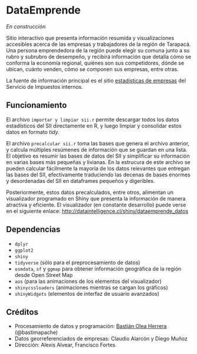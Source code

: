 # DataEmprende

_En construcción_

Sitio interactivo que presenta información resumida y visualizaciones accesibles acerca de las empresas y trabajadores de la región de Tarapacá. Una persona emprendedora de la región puede elegir su comuna junto a su rubro y subrubro de desempeño, y recibirá información que detalla cómo se conforma la economía regional, quiénes son sus competidores, dónde se ubican, cuánto venden, cómo se componen sus empresas, entre otras.

La fuente de información principal es el sitio [estadísticas de empresas](https://www.sii.cl/sobre_el_sii/estadisticas_de_empresas.html) del Servicio de Impuestos internos.

## Funcionamiento

El archivo `importar y limpiar sii.r` permite descargar todos los datos estadísticos del SII directamente en R, y luego limpiar y consolidar estos datos en formato _tidy._

El archivo `precalcular sii.r` toma las bases que genera el archivo anterior, y calcula múltiples resúmenes de información que se guardan en una lista. El objetivo es resumir las bases de datos del SII y simplificar su información en varias bases más pequeñas y livianas. En la estrucura de este archivo se pueden calcular fácilmente la mayoría de los datos relevantes que entregan las bases del SII, efectivamente traduciendo las decenas de bases enormes y desordenadas del SII en dataframes pequeños y digeribles.

Posteriormente, estos datos precalculados, entre otros, alimentan un visualizador programado en Shiny que presenta la información de manera atractiva y eficiente. El visualizador (en constante desarrollo) puede verse en el siguiente enlace: http://dataintelligence.cl/shiny/dataemprende_datos

## Dependencias

- `dplyr`
- `ggplot2`
- `shiny`
- `tidyverse` (sólo para el preprocesamiento de datos)
- `osmdata`, `sf` y `ggmap` para obtener información geográfica de la región desde Open Street Map
- `aos` (para las animaciones de los elementos del visualizador)
- `shinycssloaders` (animaciones mientras se cargan los gráficos)
- `shinyWidgets` (elementos de interfaz de usuario avanzados)

## Créditos

- Procesamiento de datos y programación: [Bastián Olea Herrera](http://bastian.olea.biz) (@bastimapache)
- Datos georreferenciados de empresas: Claudio Alarcón y Diego Muñoz
- Dirección: Alexis Alvear, Francisco Fortes